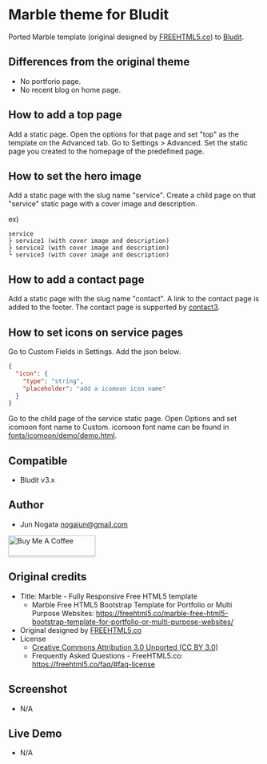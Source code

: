 Marble theme for Bludit
========================

Ported Marble template (original designed by [FREEHTML5.co](https://freehtml5.co/)) to [Bludit](https://www.bludit.com/).

## Differences from the original theme

- No portforio page.
- No recent blog on home page.

## How to add a top page

Add a static page. Open the options for that page and set "top" as the template on the Advanced tab.
Go to Settings > Advanced. Set the static page you created to the homepage of the predefined page.

## How to set the hero image

Add a static page with the slug name "service". Create a child page on that "service" static page with a cover image and description.

ex)
```
service
├ service1 (with cover image and description)
├ service2 (with cover image and description)
└ service3 (with cover image and description)
```

## How to add a contact page

Add a static page with the slug name "contact". A link to the contact page is added to the footer.
The contact page is supported by [contact3](https://plugins.bludit.com/plugin/contact3).

## How to set icons on service pages

Go to Custom Fields in Settings. Add the json below.

```json
{
  "icon": {
    "type": "string",
    "placeholder": "add a icomoon icon name"
  }
}
```

Go to the child page of the service static page. Open Options and set icomoon font name to Custom. icomoon font name can be found in [fonts/icomoon/demo/demo.html](./fonts/icomoon/demo/demo.html).

## Compatible

- Bludit v3.x

## Author

- Jun Nogata <nogajun@gmail.com>

<a href="https://www.buymeacoffee.com/nogajun" target="_blank"><img src="https://www.buymeacoffee.com/assets/img/custom_images/yellow_img.png" alt="Buy Me A Coffee" style="height: 41px !important;width: 174px !important;box-shadow: 0px 3px 2px 0px rgba(190, 190, 190, 0.5) !important;-webkit-box-shadow: 0px 3px 2px 0px rgba(190, 190, 190, 0.5) !important;" ></a>

## Original credits

- Title: Marble - Fully Responsive Free HTML5 template
  - Marble Free HTML5 Bootstrap Template for Portfolio or Multi Purpose Websites: <https://freehtml5.co/marble-free-html5-bootstrap-template-for-portfolio-or-multi-purpose-websites/>
- Original designed by [FREEHTML5.co](http://freehtml5.co/)
- License
  - [Creative Commons Attribution 3.0 Unported (CC BY 3.0) ](https://creativecommons.org/licenses/by/3.0/)
  - Frequently Asked Questions - FreeHTML5.co: https://freehtml5.co/faq/#faq-license

## Screenshot

- N/A

## Live Demo

- N/A
